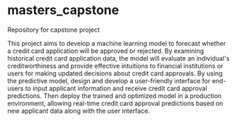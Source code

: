 # masters_capstone
Repository for capstone project

This project aims to develop a machine learning model to forecast whether a credit card application will be approved or rejected. 
By examining historical credit card application data, the model will evaluate an individual's creditworthiness and provide effective 
intuitions to financial institutions or users for making updated decisions about credit card approvals. By using the predictive model, 
design and develop a user-friendly interface for end-users to input applicant information and receive credit card approval predictions. 
Then deploy the trained and optimized model in a production environment, allowing real-time credit card approval predictions 
based on new applicant data along with the user interface.
